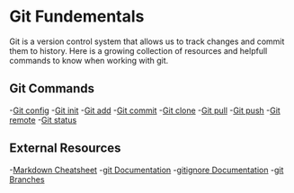 # Git Fundementals

Git is a version control system that allows us to track changes and commit them to history.
Here is a growing collection of resources and helpfull commands to know when working with git.


## Git Commands
-[Git config](./Commands/Config.md)
-[Git init](./Commands/Init.md)
-[Git add](./Commands/Add.md)
-[Git commit](./Commands/Commit.md)
-[Git clone](./Commands/Clone.md)
-[Git pull](./Commands/Pull.md)
-[Git push](./Commands/Push.md)
-[Git remote](./Commands/Remote.md)
-[Git status](./Commands/Status.md)


## External Resources
-[Markdown Cheatsheet](https://www.markdownguide.org/cheat-sheet/)
-[git Documentation](https:git-scm.com/docs)
-[gitignore Documentation](https://git-scm.com/docs/gitignore)
-[git Branches](https://git-scm.com/book/en/v2/Git-Branching-Branches-in-a-Nutshell)